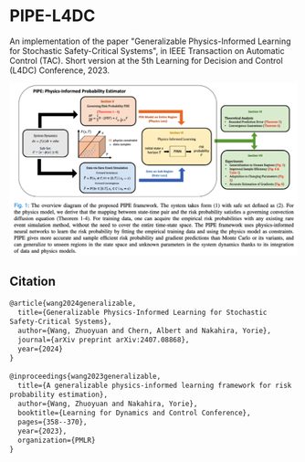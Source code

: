 # PIPE-L4DC

An implementation of the paper "Generalizable Physics-Informed Learning for
Stochastic Safety-Critical Systems", in IEEE Transaction on Automatic Control (TAC). Short version at the 5th Learning for Decision and Control (L4DC) Conference, 2023.



![overview](figures/overview.png)



## Citation

```biblitex
@article{wang2024generalizable,
  title={Generalizable Physics-Informed Learning for Stochastic Safety-Critical Systems},
  author={Wang, Zhuoyuan and Chern, Albert and Nakahira, Yorie},
  journal={arXiv preprint arXiv:2407.08868},
  year={2024}
}

@inproceedings{wang2023generalizable,
  title={A generalizable physics-informed learning framework for risk probability estimation},
  author={Wang, Zhuoyuan and Nakahira, Yorie},
  booktitle={Learning for Dynamics and Control Conference},
  pages={358--370},
  year={2023},
  organization={PMLR}
}
```



